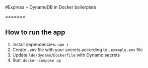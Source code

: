 #Express + DynamoDB in Docker boilerplate

=======

## How to run the app

1. Install dependencies: `npm i`
2. Create `.env` file with your secrets according to `.example.env` file
3. Update `lde/dynamo/Dockerfile` with Dynamo secrets
4. Run: `docker-compose up`
